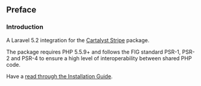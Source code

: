 ## Preface

### Introduction

A Laravel 5.2 integration for the [Cartalyst Stripe](https://cartalyst.com/manual/stripe/2.0) package.

The package requires PHP 5.5.9+ and follows the FIG standard PSR-1, PSR-2 and PSR-4 to ensure a high level of interoperability between shared PHP code.

Have a [read through the Installation Guide](#installation).
